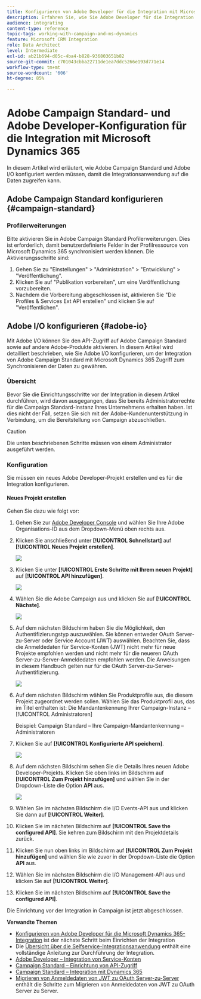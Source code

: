 ```yaml
---
title: Konfigurieren von Adobe Developer für die Integration mit Microsoft Dynamics 365
description: Erfahren Sie, wie Sie Adobe Developer für die Integration mit Microsoft Dynamics 365 konfigurieren
audience: integrating
content-type: reference
topic-tags: working-with-campaign-and-ms-dynamics
feature: Microsoft CRM Integration
role: Data Architect
level: Intermediate
exl-id: ab21b694-d05c-4ba4-b828-936803651b82
source-git-commit: c701043cbba22711de1ea7ddc5266e193d771e14
workflow-type: tm+mt
source-wordcount: '606'
ht-degree: 85%

---
```


# Adobe Campaign Standard- und Adobe Developer-Konfiguration für die Integration mit Microsoft Dynamics 365

In diesem Artikel wird erläutert, wie Adobe Campaign Standard und Adobe I/O konfiguriert werden müssen, damit die Integrationsanwendung auf die Daten zugreifen kann.

## Adobe Campaign Standard konfigurieren {#campaign-standard}

### Profilerweiterungen

Bitte aktivieren Sie in Adobe Campaign Standard Profilerweiterungen.   Dies ist erforderlich, damit benutzerdefinierte Felder in der Profilressource von Microsoft Dynamics 365 synchronisiert werden können.   Die Aktivierungsschritte sind:

1. Gehen Sie zu &quot;Einstellungen&quot; > &quot;Administration&quot; > &quot;Entwicklung&quot; > &quot;Veröffentlichung&quot;.
1. Klicken Sie auf &quot;Publikation vorbereiten&quot;, um eine Veröffentlichung vorzubereiten.
1. Nachdem die Vorbereitung abgeschlossen ist, aktivieren Sie &quot;Die Profiles &amp; Services Ext API erstellen&quot; und klicken Sie auf &quot;Veröffentlichen&quot;.

## Adobe I/O konfigurieren {#adobe-io}

Mit Adobe I/O können Sie den API-Zugriff auf Adobe Campaign Standard sowie auf andere Adobe-Produkte aktivieren.   In diesem Artikel wird detailliert beschrieben, wie Sie Adobe I/O konfigurieren, um der Integration von Adobe Campaign Standard mit Microsoft Dynamics 365 Zugriff zum Synchronisieren der Daten zu gewähren.

### Übersicht

Bevor Sie die Einrichtungsschritte vor der Integration in diesem Artikel durchführen, wird davon ausgegangen, dass Sie bereits Administratorrechte für die Campaign Standard-Instanz Ihres Unternehmens erhalten haben.  Ist dies nicht der Fall, setzen Sie sich mit der Adobe-Kundenunterstützung in Verbindung, um die Bereitstellung von Campaign abzuschließen.

>[!CAUTION]
>
>Die unten beschriebenen Schritte müssen von einem Administrator ausgeführt werden.

### Konfiguration 

Sie müssen ein neues Adobe Developer-Projekt erstellen und es für die Integration konfigurieren.

#### Neues Projekt erstellen

Gehen Sie dazu wie folgt vor:

1. Gehen Sie zur [Adobe Developer Console](https://console.adobe.io/home#) und wählen Sie Ihre Adobe Organisations-ID aus dem Dropdown-Menü oben rechts aus.

1. Klicken Sie anschließend unter **[!UICONTROL Schnellstart]** auf **[!UICONTROL Neues Projekt erstellen]**.

   ![](assets/adobeIO1.png)

1. Klicken Sie unter **[!UICONTROL Erste Schritte mit Ihrem neuen Projekt]** auf **[!UICONTROL API hinzufügen]**.

   ![](assets/adobeIO2.png)

1. Wählen Sie die Adobe Campaign aus und klicken Sie auf **[!UICONTROL Nächste]**.

   ![](assets/adobeIO3.png)

1. Auf dem nächsten Bildschirm haben Sie die Möglichkeit, den Authentifizierungstyp auszuwählen. Sie können entweder OAuth Server-zu-Server oder Service Account (JWT) auswählen. Beachten Sie, dass die Anmeldedaten für Service-Konten (JWT) nicht mehr für neue Projekte empfohlen werden und nicht mehr für die neueren OAuth Server-zu-Server-Anmeldedaten empfohlen werden. Die Anweisungen in diesem Handbuch gelten nur für die OAuth Server-zu-Server-Authentifizierung.

   ![](assets/adobeIO4.png)

1. Auf dem nächsten Bildschirm wählen Sie Produktprofile aus, die diesem Projekt zugeordnet werden sollen. Wählen Sie das Produktprofil aus, das im Titel enthalten ist: Die Mandantenkennung Ihrer Campaign-Instanz – [!UICONTROL Administratoren]

   Beispiel: Campaign Standard – Ihre Campaign-Mandantenkennung – Administratoren

1. Klicken Sie auf **[!UICONTROL Konfigurierte API speichern]**.

   ![](assets/adobeIO5.png)

1. Auf dem nächsten Bildschirm sehen Sie die Details Ihres neuen Adobe Developer-Projekts. Klicken Sie oben links im Bildschirm auf **[!UICONTROL Zum Projekt hinzufügen]** und wählen Sie in der Dropdown-Liste die Option **API** aus.

   ![](assets/adobeIO6.png)

1. Wählen Sie im nächsten Bildschirm die I/O Events-API aus und klicken Sie dann auf **[!UICONTROL Weiter]**.

1. Klicken Sie im nächsten Bildschirm auf **[!UICONTROL Save the configured API]**.  Sie kehren zum Bildschirm mit den Projektdetails zurück.

1. Klicken Sie nun oben links im Bildschirm auf **[!UICONTROL Zum Projekt hinzufügen]** und wählen Sie wie zuvor in der Dropdown-Liste die Option **API** aus.

1. Wählen Sie im nächsten Bildschirm die I/O Management-API aus und klicken Sie auf **[!UICONTROL Weiter]**.

1. Klicken Sie im nächsten Bildschirm auf **[!UICONTROL Save the configured API]**.

Die Einrichtung vor der Integration in Campaign ist jetzt abgeschlossen.

**Verwandte Themen**

* [Konfigurieren von Adobe Developer für die Microsoft Dynamics 365-Integration](../../integrating/using/d365-acs-configure-adobe-io.md) ist der nächste Schritt beim Einrichten der Integration
* Die [Übersicht über die Selfservice-Integrationsanwendung](../../integrating/using/d365-acs-self-service-app-quick-start-guide.md) enthält eine vollständige Anleitung zur Durchführung der Integration.
* [Adobe Developer – Integration von Service-Konten](https://developer.adobe.com/developer-console/docs/guides/#!AdobeDocs/adobeio-auth/master/AuthenticationOverview/ServiceAccountIntegration.md)
* [Campaign Standard – Einrichtung von API-Zugriff](../../api/using/setting-up-api-access.md)
* [Campaign Standard – Integration mit Dynamics 365](../../integrating/using/d365-acs-configure-d365.md)
* [Migrieren von Anmeldedaten von JWT zu OAuth Server-zu-Server](../../integrating/using/d365-acs-self-service-app-migrate-credentials.md) enthält die Schritte zum Migrieren von Anmeldedaten von JWT zu OAuth Server zu Server.
